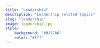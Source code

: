 ```yaml
---
title: "Leadership"
description: "Leadership related topics"
slug: "leadership"
image: leadership.jpg
style:
    background: "#0177b8"
    color: "#fff"
---
```

